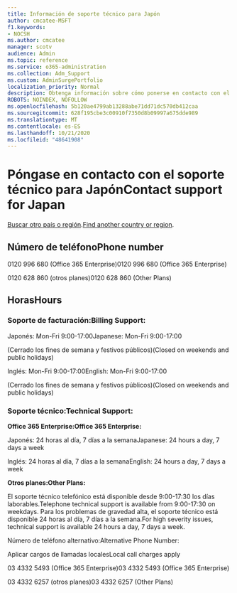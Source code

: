 ```yaml
---
title: Información de soporte técnico para Japón
author: cmcatee-MSFT
f1.keywords:
- NOCSH
ms.author: cmcatee
manager: scotv
audience: Admin
ms.topic: reference
ms.service: o365-administration
ms.collection: Adm_Support
ms.custom: AdminSurgePortfolio
localization_priority: Normal
description: Obtenga información sobre cómo ponerse en contacto con el soporte técnico de su país o región.
ROBOTS: NOINDEX, NOFOLLOW
ms.openlocfilehash: 5b120ae4799ab13288abe71dd71dc570db412caa
ms.sourcegitcommit: 628f195cbe3c00910f7350d8b09997a675dde989
ms.translationtype: MT
ms.contentlocale: es-ES
ms.lasthandoff: 10/21/2020
ms.locfileid: "48641908"
---
```

# <a name="contact-support-for-japan"></a><span data-ttu-id="d55aa-103">Póngase en contacto con el soporte técnico para Japón</span><span class="sxs-lookup"><span data-stu-id="d55aa-103">Contact support for Japan</span></span>

<span data-ttu-id="d55aa-104">[Buscar otro país o región](../contact-support-for-business-products.md).</span><span class="sxs-lookup"><span data-stu-id="d55aa-104">[Find another country or region](../contact-support-for-business-products.md).</span></span>

## <a name="phone-number"></a><span data-ttu-id="d55aa-105">Número de teléfono</span><span class="sxs-lookup"><span data-stu-id="d55aa-105">Phone number</span></span>
<span data-ttu-id="d55aa-106">0120 996 680 (Office 365 Enterprise)</span><span class="sxs-lookup"><span data-stu-id="d55aa-106">0120 996 680 (Office 365 Enterprise)</span></span>

<span data-ttu-id="d55aa-107">0120 628 860 (otros planes)</span><span class="sxs-lookup"><span data-stu-id="d55aa-107">0120 628 860 (Other Plans)</span></span>

## <a name="hours"></a><span data-ttu-id="d55aa-108">Horas</span><span class="sxs-lookup"><span data-stu-id="d55aa-108">Hours</span></span>
### <a name="billing-support"></a><span data-ttu-id="d55aa-109">Soporte de facturación:</span><span class="sxs-lookup"><span data-stu-id="d55aa-109">Billing Support:</span></span>

<span data-ttu-id="d55aa-110">Japonés: Mon-Fri 9:00-17:00</span><span class="sxs-lookup"><span data-stu-id="d55aa-110">Japanese: Mon-Fri 9:00-17:00</span></span>

<span data-ttu-id="d55aa-111">(Cerrado los fines de semana y festivos públicos)</span><span class="sxs-lookup"><span data-stu-id="d55aa-111">(Closed on weekends and public holidays)</span></span>

<span data-ttu-id="d55aa-112">Inglés: Mon-Fri 9:00-17:00</span><span class="sxs-lookup"><span data-stu-id="d55aa-112">English: Mon-Fri 9:00-17:00</span></span>

<span data-ttu-id="d55aa-113">(Cerrado los fines de semana y festivos públicos)</span><span class="sxs-lookup"><span data-stu-id="d55aa-113">(Closed on weekends and public holidays)</span></span>

### <a name="technical-support"></a><span data-ttu-id="d55aa-114">Soporte técnico:</span><span class="sxs-lookup"><span data-stu-id="d55aa-114">Technical Support:</span></span>

<span data-ttu-id="d55aa-115">**Office 365 Enterprise:**</span><span class="sxs-lookup"><span data-stu-id="d55aa-115">**Office 365 Enterprise:**</span></span>

<span data-ttu-id="d55aa-116">Japonés: 24 horas al día, 7 días a la semana</span><span class="sxs-lookup"><span data-stu-id="d55aa-116">Japanese: 24 hours a day, 7 days a week</span></span>

<span data-ttu-id="d55aa-117">Inglés: 24 horas al día, 7 días a la semana</span><span class="sxs-lookup"><span data-stu-id="d55aa-117">English: 24 hours a day, 7 days a week</span></span>

<span data-ttu-id="d55aa-118">**Otros planes:**</span><span class="sxs-lookup"><span data-stu-id="d55aa-118">**Other Plans:**</span></span>

<span data-ttu-id="d55aa-119">El soporte técnico telefónico está disponible desde 9:00-17:30 los días laborables.</span><span class="sxs-lookup"><span data-stu-id="d55aa-119">Telephone technical support is available from 9:00-17:30 on weekdays.</span></span> <span data-ttu-id="d55aa-120">Para los problemas de gravedad alta, el soporte técnico está disponible 24 horas al día, 7 días a la semana.</span><span class="sxs-lookup"><span data-stu-id="d55aa-120">For high severity issues, technical support is available 24 hours a day, 7 days a week.</span></span>

<span data-ttu-id="d55aa-121">Número de teléfono alternativo:</span><span class="sxs-lookup"><span data-stu-id="d55aa-121">Alternative Phone Number:</span></span>

<span data-ttu-id="d55aa-122">Aplicar cargos de llamadas locales</span><span class="sxs-lookup"><span data-stu-id="d55aa-122">Local call charges apply</span></span>

<span data-ttu-id="d55aa-123">03 4332 5493 (Office 365 Enterprise)</span><span class="sxs-lookup"><span data-stu-id="d55aa-123">03 4332 5493 (Office 365 Enterprise)</span></span>

<span data-ttu-id="d55aa-124">03 4332 6257 (otros planes)</span><span class="sxs-lookup"><span data-stu-id="d55aa-124">03 4332 6257 (Other Plans)</span></span>
